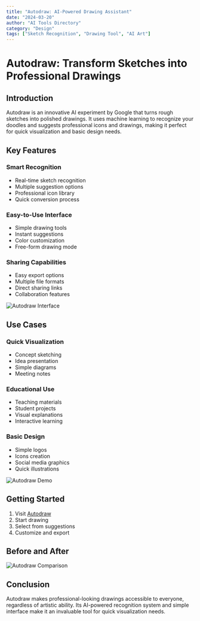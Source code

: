 ```yaml
---
title: "Autodraw: AI-Powered Drawing Assistant"
date: "2024-03-20"
author: "AI Tools Directory"
category: "Design"
tags: ["Sketch Recognition", "Drawing Tool", "AI Art"]
---
```


# Autodraw: Transform Sketches into Professional Drawings

## Introduction

Autodraw is an innovative AI experiment by Google that turns rough sketches into polished drawings. It uses machine learning to recognize your doodles and suggests professional icons and drawings, making it perfect for quick visualization and basic design needs.

## Key Features

### Smart Recognition
- Real-time sketch recognition
- Multiple suggestion options
- Professional icon library
- Quick conversion process

### Easy-to-Use Interface
- Simple drawing tools
- Instant suggestions
- Color customization
- Free-form drawing mode

### Sharing Capabilities
- Easy export options
- Multiple file formats
- Direct sharing links
- Collaboration features

![Autodraw Interface](/imgs/autodraw/interface.jpg)

## Use Cases

### Quick Visualization
- Concept sketching
- Idea presentation
- Simple diagrams
- Meeting notes

### Educational Use
- Teaching materials
- Student projects
- Visual explanations
- Interactive learning

### Basic Design
- Simple logos
- Icons creation
- Social media graphics
- Quick illustrations

![Autodraw Demo](/imgs/autodraw/demo.jpg)

## Getting Started

1. Visit [Autodraw](https://autodraw.com)
2. Start drawing
3. Select from suggestions
4. Customize and export

## Before and After

![Autodraw Comparison](/imgs/autodraw/comparison.jpg)

## Conclusion

Autodraw makes professional-looking drawings accessible to everyone, regardless of artistic ability. Its AI-powered recognition system and simple interface make it an invaluable tool for quick visualization needs. 
